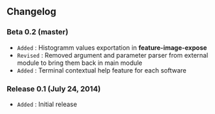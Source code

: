 ## Changelog

### Beta 0.2 (master)

- `Added` : Histogramm values exportation in **feature-image-expose**
- `Revised` : Removed argument and parameter parser from external module to bring them back in main module
- `Added` : Terminal contextual help feature for each software

### Release 0.1 (July 24, 2014)

- `Added` : Initial release
